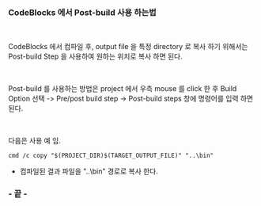### CodeBlocks 에서 Post-build 사용 하는법

<br/>

CodeBlocks 에서 컴파일 후, output file 을 특정 directory 로 복사 하기 위해서는 Post-build Step 을 사용하여 원하는 위치로 복사 하면 된다.

<br/>

Post-build 를 사용하는 방법은 project 에서 우측 mouse 를 click 한 후 Build Option 선택 -> Pre/post build step -> Post-build steps 창에 명령어를 입력 하면 된다.

<br/>

다음은 사용 예 임.

```
cmd /c copy "$(PROJECT_DIR)$(TARGET_OUTPUT_FILE)" "..\bin"
```

- 컴파일된 결과 파일을 "..\bin" 경로로 복사 한다.

### - 끝 -


